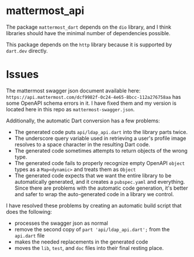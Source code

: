 # mattermost_api

The package `mattermost_dart` depends on the `dio` library, and I think libraries should have the minimal number of dependencies possible.

This package depends on the `http` library because it is supported by `dart.dev` directly.

# Issues

The mattermost swagger json document available here: `https://api.mattermost.com/dcf9982f-0c24-4e65-8bcc-112a276758aa` has some OpenAPI schema errors in it. I have fixed them and my version is located here in this repo as `mattermost-swagger.json`.

Additionally, the automatic Dart conversion has a few problems:

- The generated code puts `api/ldap_api.dart` into the library parts twice.
- The underscore query variable used in retrieving a user's profile image resolves to a space character in the resulting Dart code.
- The generated code sometimes attempts to return objects of the wrong type.
- The generated code fails to properly recognize empty OpenAPI `object` types as a `Map<dynamic>` and treats them as `Object`
- The generated code expects that we want the entire library to be automatically generated, and it creates a `pubspec.yaml` and everything. Since there are problems with the automatic code generation, it's better and safer to wrap the auto-generated code in a library we control.


I have resolved these problems by creating an automatic build script that does the following:

- processes the swagger json as normal
- remove the second copy of `part 'api/ldap_api.dart';` from the `api.dart` file
- makes the needed replacements in the generated code
- moves the `lib`, `test`, and `doc` files into their final resting place.
